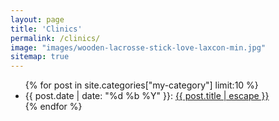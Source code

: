 ```yaml
---
layout: page
title: 'Clinics'
permalink: /clinics/
image: "images/wooden-lacrosse-stick-love-laxcon-min.jpg"
sitemap: true
---
```


<ul id="recent-articles">
    {% for post in site.categories["my-category"] limit:10 %}
        <li>
        {{ post.date | date: "%d %b %Y" }}:
        <a class="post-link" href="{{ post.url | relative_url }}" title="{{ post.description }}">{{ post.title | escape }}</a>
        </li>
    {% endfor %}
</ul>
